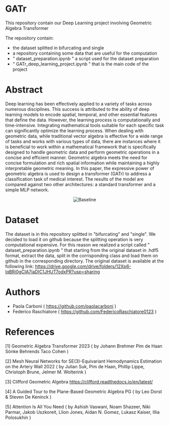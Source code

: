 # GATr

This repository contain our Deep Learning project involving Geometric Algebra Transformer

The repository contain:
- the dataset splitted in bifurcating and single
- a repository containing some data that are useful for the computation
- " dataset_preparation.ipynb " a script used for the dataset preparation
- " GATr_deep_learning_project.ipynb " that is the main code of the project

# Abstract

Deep learning has been effectively applied to a variety of tasks across numerous disciplines. This success is
attributed to the ability of deep learning models to encode spatial, temporal, and other essential features that
define the data. However, the learning process is computationally and time-intensive. Integrating mathematical
tools suitable for each specific task can significantly optimize the learning process. When dealing with geometric
data, while traditional vector algebra is effective for a wide range of tasks and works with various types of data,
there are instances where it is beneficial to work within a mathematical framework that is specifically designed
to handle geometric data and perform geometric operations in a concise and efficient manner. Geometric algebra
meets the need for concise formulation and rich spatial information while maintaining a highly interpretable
geometric meaning. In this paper, the expressive power of geometric algebra is used to design a transformer
(GATr) to address a classification task of medical interest. The results of the model are compared against two
other architectures: a standard transformer and a simple MLP network.

<center>

![Baseline](https://pbs.twimg.com/media/F5Pz1o3XMAAppyS.jpg)

</center>

# Dataset

The dataset is in this repository splitted in "bifurcating" and "single". We decided to load it on github because
the splitting operation is very computational expensive. For this reason we realized a script called " dataset_preparation.ipynb "
that starting from the original dataset in .hdf5 format, extract the data, split in the corrisponding class and load them on github
in the corresponding directory.
The original dataset is available at the following link: https://drive.google.com/drive/folders/12Xp6-lqBRi0gCIA7iaDIC1JHUT7odxPR?usp=sharing

# Authors

- Paola Carboni ( https://github.com/paolacarboni ) 
- Federico Raschiatore ( https://github.com/FedericoRaschiatore0123 )

# References

[1] Geometric Algebra Transformer 2023 ( by Johann Brehmer Pim de Haan Sönke Behrends Taco Cohen )

[2] Mesh Neural Networks for SE(3)-Equivariant Hemodynamics Estimation on the Artery Wall 2022 ( by Julian Suk, Pim de Haan, Phillip Lippe, Christoph Brune, Jelmer M. Wolterink )

[3] Clifford Geometric Algebra https://clifford.readthedocs.io/en/latest/

[4] A Guided Tour to the Plane-Based Geometric Algebra PG ( by Leo Dorst & Steven De Keninck )

[5] Attention Is All You Need ( by Ashish Vaswani, Noam Shazeer, Niki Parmar, Jakob Uszkoreit, Llion Jones, Aidan N. Gomez, Lukasz Kaiser, Illia Polosukhin )
